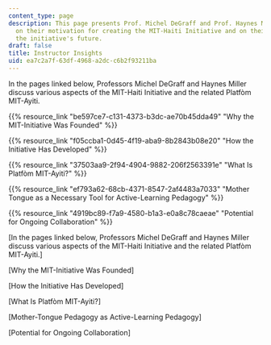 ```yaml
---
content_type: page
description: This page presents Prof. Michel DeGraff and Prof. Haynes Miller's reflections
  on their motivation for creating the MIT-Haiti Initiative and on their vision for
  the initiative's future.
draft: false
title: Instructor Insights
uid: ea7c2a7f-63df-4968-a2dc-c6b2f93211ba
---
```

In the pages linked below, Professors Michel DeGraff and Haynes Miller discuss various aspects of the MIT-Haiti Initiative and the related Platfòm MIT-Ayiti.

{{% resource_link "be597ce7-c131-4373-b3dc-ae70b45dda49" "Why the MIT-Initiative Was Founded" %}}

{{% resource_link "f05ccba1-0d45-4f19-aba9-8b2843b08e20" "How the Initiative Has Developed" %}}

{{% resource_link "37503aa9-2f94-4904-9882-206f2563391e" "What Is Platfòm MIT-Ayiti?" %}}

{{% resource_link "ef793a62-68cb-4371-8547-2af4483a7033" "Mother Tongue as a Necessary Tool for Active-Learning Pedagogy" %}}

{{% resource_link "4919bc89-f7a9-4580-b1a3-e0a8c78caeae" "Potential for Ongoing Collaboration" %}}

\[In the pages linked below, Professors Michel DeGraff and Haynes Miller discuss various aspects of the MIT-Haiti Initiative and the related Platfòm MIT-Ayiti.\]

\[Why the MIT-Initiative Was Founded\]

\[How the Initiative Has Developed\]

\[What Is Platfòm MIT-Ayiti?\]

\[Mother-Tongue Pedagogy as Active-Learning Pedagogy\]

\[Potential for Ongoing Collaboration\]